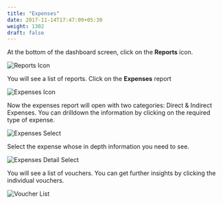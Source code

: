 ```yaml
---
title: "Expenses"
date: 2017-11-14T17:47:09+05:30
weight: 1302
draft: false
---
```


At the bottom of the dashboard screen, click on the **Reports** icon.

![Reports Icon](../../../images/android/reports_icon.png "Reports Icon")

You will see a list of reports. Click on the **Expenses** report

![Expenses Icon](../../../images/android/expenses_icon.png "Expenses Icon")

Now the expenses report will open with two categories: Direct & Indirect Expenses. You can drilldown the information by clicking on the required type of expense.

![Expenses Select](../../../images/android/expenses_select.png "Expenses Select")

Select the expense whose in depth information you need to see.

![Expenses Detail Select](../../../images/android/expenses_detail_select.png "Expenses Detail Select")

You will see a list of vouchers. You can get further insights by clicking the individual vouchers.

![Voucher List](../../../images/android/expense_detail_drilldown.png "Voucher List")



